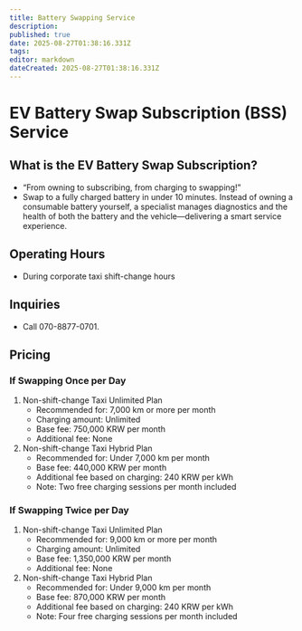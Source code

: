 ```yaml
---
title: Battery Swapping Service
description: 
published: true
date: 2025-08-27T01:38:16.331Z
tags: 
editor: markdown
dateCreated: 2025-08-27T01:38:16.331Z
---
```


# EV Battery Swap Subscription (BSS) Service

## What is the EV Battery Swap Subscription?

- “From owning to subscribing, from charging to swapping!”
- Swap to a fully charged battery in under 10 minutes. Instead of owning a consumable battery yourself, a specialist manages diagnostics and the health of both the battery and the vehicle—delivering a smart service experience.

## Operating Hours

- During corporate taxi shift-change hours

## Inquiries

- Call 070-8877-0701.

## Pricing

### If Swapping Once per Day

1. Non-shift-change Taxi Unlimited Plan
    - Recommended for: 7,000 km or more per month
    - Charging amount: Unlimited
    - Base fee: 750,000 KRW per month
    - Additional fee: None
2. Non-shift-change Taxi Hybrid Plan
    - Recommended for: Under 7,000 km per month
    - Base fee: 440,000 KRW per month
    - Additional fee based on charging: 240 KRW per kWh
    - Note: Two free charging sessions per month included

### If Swapping Twice per Day

1. Non-shift-change Taxi Unlimited Plan
    - Recommended for: 9,000 km or more per month
    - Charging amount: Unlimited
    - Base fee: 1,350,000 KRW per month
    - Additional fee: None
2. Non-shift-change Taxi Hybrid Plan
    - Recommended for: Under 9,000 km per month
    - Base fee: 870,000 KRW per month
    - Additional fee based on charging: 240 KRW per kWh
    - Note: Four free charging sessions per month included